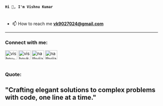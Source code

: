 **`Hi 👋, I'm Vishnu Kumar`**

#

- 📫 How to reach me **vk9027024@gmail.com**

---

<h3 align="left">Connect with me:</h3>
<p align="left">
<a href="https://linkedin.com/in/vishnu-kumar-370349253" target="blank"><img align="center" src="https://raw.githubusercontent.com/rahuldkjain/github-profile-readme-generator/master/src/images/icons/Social/linked-in-alt.svg" alt="vishnu-kumar-370349253" height="30" width="40" /></a>
<a href="https://www.codechef.com/users/vishnukumar902" target="blank"><img align="center" src="https://cdn.jsdelivr.net/npm/simple-icons@3.1.0/icons/codechef.svg" alt="vishnukumar902" height="30" width="40" /></a>
<a href="https://www.hackerrank.com/nathvijay959" target="blank"><img align="center" src="https://raw.githubusercontent.com/rahuldkjain/github-profile-readme-generator/master/src/images/icons/Social/hackerrank.svg" alt="nathvijay959" height="30" width="40" /></a>
<a href="https://www.leetcode.com/nathvijay959" target="blank"><img align="center" src="https://raw.githubusercontent.com/rahuldkjain/github-profile-readme-generator/master/src/images/icons/Social/leet-code.svg" alt="nathvijay959" height="30" width="40" /></a>
</p>

#

<h3 align="left">Quote:</h3>
<h2>"Crafting elegant solutions to complex problems with code, one line at a time."</h2>

